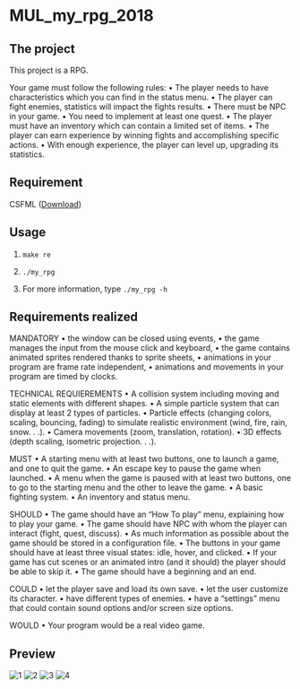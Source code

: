 # MUL_my_rpg_2018

## The project

This project is a RPG.

Your game must follow the following rules:
    • The player needs to have characteristics which you can find in the status menu.
    • The player can fight enemies, statistics will impact the fights results.
    • There must be NPC in your game.
    • You need to implement at least one quest.
    • The player must have an inventory which can contain a limited set of items.
    • The player can earn experience by winning fights and accomplishing specific actions.
    • With enough experience, the player can level up, upgrading its statistics.

## Requirement

CSFML ([Download](https://www.sfml-dev.org/download/csfml/index-fr.php))

## Usage

1) `make re`

2) `./my_rpg`

3) For more information, type `./my_rpg -h`

## Requirements realized

MANDATORY
• the window can be closed using events,
• the game manages the input from the mouse click and keyboard,
• the game contains animated sprites rendered thanks to sprite sheets,
• animations in your program are frame rate independent,
• animations and movements in your program are timed by clocks.

TECHNICAL REQUIEREMENTS
• A collision system including moving and static elements with different shapes.
• A simple particle system that can display at least 2 types of particles.
• Particle effects (changing colors, scaling, bouncing, fading) to simulate realistic environment (wind,
fire, rain, snow. . .).
• Camera movements (zoom, translation, rotation).
• 3D effects (depth scaling, isometric projection. . .).

MUST
• A starting menu with at least two buttons, one to launch a game, and one to quit the game.
• An escape key to pause the game when launched.
• A menu when the game is paused with at least two buttons, one to go to the starting menu and the
other to leave the game.
• A basic fighting system.
• An inventory and status menu.

SHOULD
• The game should have an “How To play” menu, explaining how to play your game.
• The game should have NPC with whom the player can interact (fight, quest, discuss).
• As much information as possible about the game should be stored in a configuration file.
• The buttons in your game should have at least three visual states: idle, hover, and clicked.
• If your game has cut scenes or an animated intro (and it should) the player should be able to skip it.
• The game should have a beginning and an end.

COULD
• let the player save and load its own save.
• let the user customize its character.
• have different types of enemies.
• have a “settings” menu that could contain sound options and/or screen size options.

WOULD
• Your program would be a real video game.

## Preview

![1](https://user-images.githubusercontent.com/45879662/156537398-82ea5e37-ba4a-4131-9af6-2cbd3192d0aa.png)
![2](https://user-images.githubusercontent.com/45879662/156537412-14093cee-b746-4419-9928-0160f5814bfb.png)
![3](https://user-images.githubusercontent.com/45879662/156537429-45fd8b21-5698-4ce3-b600-ecb4f0f42665.png)
![4](https://user-images.githubusercontent.com/45879662/156537519-622fe2b2-b2bf-47c4-8d1e-9282dd9ce11e.png)
